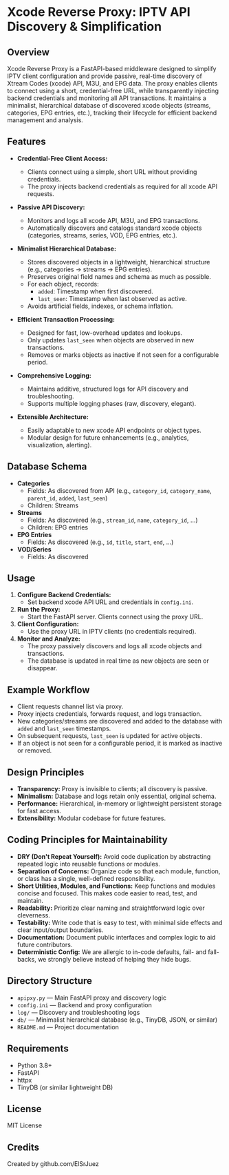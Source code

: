 # Xcode Reverse Proxy: IPTV API Discovery & Simplification

## Overview

Xcode Reverse Proxy is a FastAPI-based middleware designed to simplify IPTV client configuration and provide passive, real-time discovery of Xtream Codes (xcode) API, M3U, and EPG data. The proxy enables clients to connect using a short, credential-free URL, while transparently injecting backend credentials and monitoring all API transactions. It maintains a minimalist, hierarchical database of discovered xcode objects (streams, categories, EPG entries, etc.), tracking their lifecycle for efficient backend management and analysis.

## Features

- **Credential-Free Client Access:**
  - Clients connect using a simple, short URL without providing credentials.
  - The proxy injects backend credentials as required for all xcode API requests.

- **Passive API Discovery:**
  - Monitors and logs all xcode API, M3U, and EPG transactions.
  - Automatically discovers and catalogs standard xcode objects (categories, streams, series, VOD, EPG entries, etc.).

- **Minimalist Hierarchical Database:**
  - Stores discovered objects in a lightweight, hierarchical structure (e.g., categories → streams → EPG entries).
  - Preserves original field names and schema as much as possible.
  - For each object, records:
    - `added`: Timestamp when first discovered.
    - `last_seen`: Timestamp when last observed as active.
  - Avoids artificial fields, indexes, or schema inflation.

- **Efficient Transaction Processing:**
  - Designed for fast, low-overhead updates and lookups.
  - Only updates `last_seen` when objects are observed in new transactions.
  - Removes or marks objects as inactive if not seen for a configurable period.

- **Comprehensive Logging:**
  - Maintains additive, structured logs for API discovery and troubleshooting.
  - Supports multiple logging phases (raw, discovery, elegant).

- **Extensible Architecture:**
  - Easily adaptable to new xcode API endpoints or object types.
  - Modular design for future enhancements (e.g., analytics, visualization, alerting).

## Database Schema

- **Categories**
  - Fields: As discovered from API (e.g., `category_id`, `category_name`, `parent_id`, `added`, `last_seen`)
  - Children: Streams
- **Streams**
  - Fields: As discovered (e.g., `stream_id`, `name`, `category_id`, ...)
  - Children: EPG entries
- **EPG Entries**
  - Fields: As discovered (e.g., `id`, `title`, `start`, `end`, ...)
- **VOD/Series**
  - Fields: As discovered

## Usage

1. **Configure Backend Credentials:**
   - Set backend xcode API URL and credentials in `config.ini`.
2. **Run the Proxy:**
   - Start the FastAPI server. Clients connect using the proxy URL.
3. **Client Configuration:**
   - Use the proxy URL in IPTV clients (no credentials required).
4. **Monitor and Analyze:**
   - The proxy passively discovers and logs all xcode objects and transactions.
   - The database is updated in real time as new objects are seen or disappear.

## Example Workflow

- Client requests channel list via proxy.
- Proxy injects credentials, forwards request, and logs transaction.
- New categories/streams are discovered and added to the database with `added` and `last_seen` timestamps.
- On subsequent requests, `last_seen` is updated for active objects.
- If an object is not seen for a configurable period, it is marked as inactive or removed.

## Design Principles

- **Transparency:** Proxy is invisible to clients; all discovery is passive.
- **Minimalism:** Database and logs retain only essential, original schema.
- **Performance:** Hierarchical, in-memory or lightweight persistent storage for fast access.
- **Extensibility:** Modular codebase for future features.

## Coding Principles for Maintainability

- **DRY (Don't Repeat Yourself):** Avoid code duplication by abstracting repeated logic into reusable functions or modules.
- **Separation of Concerns:** Organize code so that each module, function, or class has a single, well-defined responsibility.
- **Short Utilities, Modules, and Functions:** Keep functions and modules concise and focused. This makes code easier to read, test, and maintain.
- **Readability:** Prioritize clear naming and straightforward logic over cleverness.
- **Testability:** Write code that is easy to test, with minimal side effects and clear input/output boundaries.
- **Documentation:** Document public interfaces and complex logic to aid future contributors.
- **Deterministic Config:** We are allergic to in-code defaults, fail- and fall-backs, we strongly believe instead of helping they hide bugs.

## Directory Structure

- `apipxy.py` — Main FastAPI proxy and discovery logic
- `config.ini` — Backend and proxy configuration
- `log/` — Discovery and troubleshooting logs
- `db/` — Minimalist hierarchical database (e.g., TinyDB, JSON, or similar)
- `README.md` — Project documentation

## Requirements

- Python 3.8+
- FastAPI
- httpx
- TinyDB (or similar lightweight DB)

## License

MIT License

## Credits

Created by github.com/ElSrJuez

